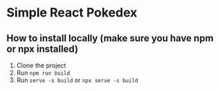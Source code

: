 # Simple React Pokedex

## How to install locally (make sure you have npm or npx installed)
1. Clone the project
1. Run `npm run build`
1. Run `serve -s build` or `npx serve -s build`
